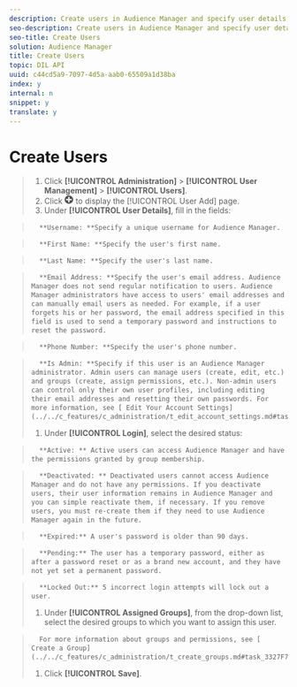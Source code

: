 ```yaml
---
description: Create users in Audience Manager and specify user details, login status, and assign users to groups.
seo-description: Create users in Audience Manager and specify user details, login status, and assign users to groups.
seo-title: Create Users
solution: Audience Manager
title: Create Users
topic: DIL API
uuid: c44cd5a9-7097-4d5a-aab0-65509a1d38ba
index: y
internal: n
snippet: y
translate: y
---
```


# Create Users


>1. Click **[!UICONTROL  Administration]** > **[!UICONTROL  User Management]** > **[!UICONTROL  Users]**.
>1. Click  ![](assets/icon_add.png) to display the [!UICONTROL  User Add] page.
>1. Under **[!UICONTROL  User Details]**, fill in the fields:

>       **Username: **Specify a unique username for Audience Manager. 

>       **First Name: **Specify the user's first name. 

>       **Last Name: **Specify the user's last name. 

>       **Email Address: **Specify the user's email address. Audience Manager does not send regular notification to users. Audience Manager administrators have access to users' email addresses and can manually email users as needed. For example, if a user forgets his or her password, the email address specified in this field is used to send a temporary password and instructions to reset the password. 

>       **Phone Number: **Specify the user's phone number. 

>       **Is Admin: **Specify if this user is an Audience Manager administrator. Admin users can manage users (create, edit, etc.) and groups (create, assign permissions, etc.). Non-admin users can control only their own user profiles, including editing their email addresses and resetting their own passwords. For more information, see [ Edit Your Account Settings](../../c_features/c_administration/t_edit_account_settings.md#task_B622BDCE85824926AE88C6D132F9EDAE). 
>1. Under **[!UICONTROL  Login]**, select the desired status:

>       **Active: ** Active users can access Audience Manager and have the permissions granted by group membership. 

>       **Deactivated: ** Deactivated users cannot access Audience Manager and do not have any permissions. If you deactivate users, their user information remains in Audience Manager and you can simple reactivate them, if necessary. If you remove users, you must re-create them if they need to use Audience Manager again in the future. 

>       **Expired:** A user's password is older than 90 days. 

>       **Pending:** The user has a temporary password, either as after a password reset or as a brand new account, and they have not yet set a permanent password. 

>       **Locked Out:** 5 incorrect login attempts will lock out a user. 
>1. Under **[!UICONTROL  Assigned Groups]**, from the drop-down list, select the desired groups to which you want to assign this user.

>       For more information about groups and permissions, see [ Create a Group](../../c_features/c_administration/t_create_groups.md#task_3327F7C4A9834F1BA5007EDA279D40F2). 
>1. Click **[!UICONTROL  Save]**.
